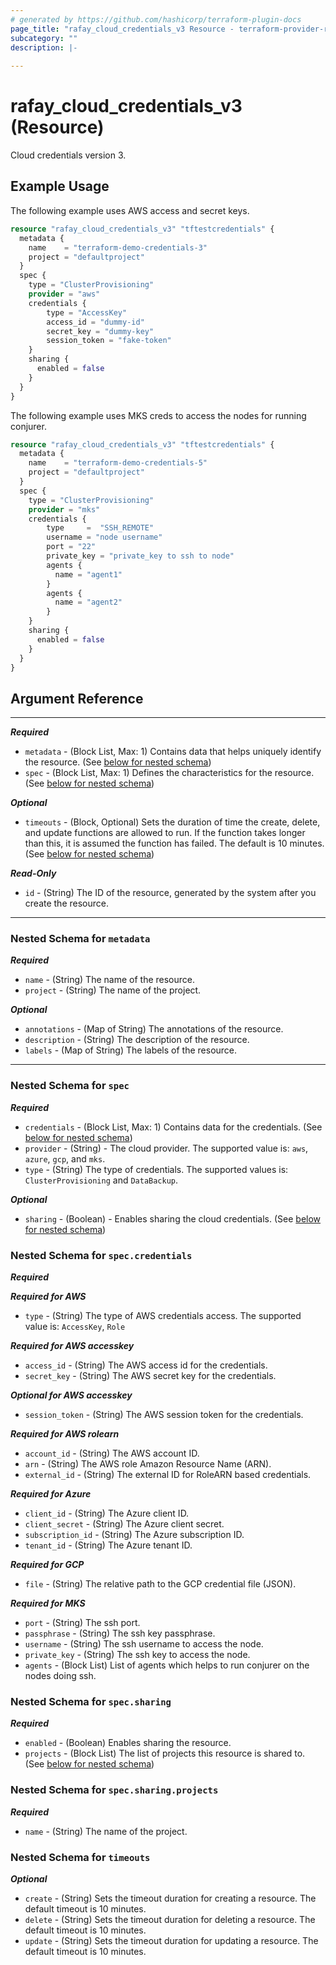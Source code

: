 ```yaml
---
# generated by https://github.com/hashicorp/terraform-plugin-docs
page_title: "rafay_cloud_credentials_v3 Resource - terraform-provider-rafay"
subcategory: ""
description: |-
  
---
```


# rafay_cloud_credentials_v3 (Resource)

Cloud credentials version 3.

## Example Usage

The following example uses AWS access and secret keys.

```terraform
resource "rafay_cloud_credentials_v3" "tftestcredentials" {
  metadata {
    name    = "terraform-demo-credentials-3"
    project = "defaultproject"
  }
  spec {
    type = "ClusterProvisioning"
    provider = "aws"
    credentials {
        type = "AccessKey"
        access_id = "dummy-id"
        secret_key = "dummy-key"
        session_token = "fake-token"
    } 
    sharing {
      enabled = false
    }
  }
}
```

The following example uses MKS creds to access the nodes for running conjurer.

```terraform
resource "rafay_cloud_credentials_v3" "tftestcredentials" {
  metadata {
    name    = "terraform-demo-credentials-5"
    project = "defaultproject"
  }
  spec {
    type = "ClusterProvisioning"
    provider = "mks"
    credentials {
        type     =  "SSH_REMOTE"
        username = "node username"
        port = "22"
        private_key = "private_key to ssh to node"
        agents {
          name = "agent1"
        }
        agents {
          name = "agent2"
        }
    } 
    sharing {
      enabled = false
    }
  }
}
```

<!-- schema generated by tfplugindocs -->
## Argument Reference

---
***Required***

- `metadata` - (Block List, Max: 1) Contains data that helps uniquely identify the resource. (See [below for nested schema](#nestedblock--metadata))
- `spec` - (Block List, Max: 1) Defines the characteristics for the resource. (See [below for nested schema](#nestedblock--spec))

***Optional***

- `timeouts` - (Block, Optional) Sets the duration of time the create, delete, and update functions are allowed to run. If the function takes longer than this, it is assumed the function has failed. The default is 10 minutes. (See [below for nested schema](#nestedblock--timeouts))

***Read-Only***

- `id` - (String) The ID of the resource, generated by the system after you create the resource.

---

<a id="nestedblock--metadata"></a>
### Nested Schema for `metadata`

***Required***

- `name` - (String) The name of the resource.
- `project` - (String) The name of the project.

***Optional***

- `annotations` - (Map of String) The annotations of the resource.
- `description` - (String) The description of the resource.
- `labels` - (Map of String) The labels of the resource.


---

<a id="nestedblock--spec"></a>
### Nested Schema for `spec`

***Required***

- `credentials` - (Block List, Max: 1) Contains data for the credentials. (See [below for nested schema](#nestedblock--spec--credentials))
- `provider` - (String) - The cloud provider. The supported value is: `aws`, `azure`, `gcp`, and `mks`.
- `type` - (String) The type of credentials. The supported values is: `ClusterProvisioning` and `DataBackup`.

***Optional***

- `sharing` - (Boolean) - Enables sharing the cloud credentials. (See [below for nested schema](#nestedblock--spec--sharing))


<a id="nestedblock--spec--credentials"></a>
### Nested Schema for `spec.credentials`

***Required***

***Required for AWS*** 
- `type` - (String) The type of AWS credentials access. The supported value is: `AccessKey`, `Role`

***Required for AWS accesskey***
- `access_id` - (String) The AWS access id for the credentials.
- `secret_key` - (String) The AWS secret key for the credentials.

***Optional for AWS accesskey***

- `session_token` - (String) The AWS session token for the credentials.

***Required for AWS rolearn***

- `account_id` - (String) The AWS account ID.
- `arn` - (String) The AWS role Amazon Resource Name (ARN).
- `external_id` - (String) The external ID for RoleARN based credentials.

***Required for Azure***

- `client_id` - (String) The Azure client ID.
- `client_secret` - (String) The Azure client secret.
- `subscription_id` - (String) The Azure subscription ID.
- `tenant_id` - (String) The Azure tenant ID.

***Required for GCP***

- `file` - (String) The relative path to the GCP credential file (JSON).

***Required for MKS***

- `port` - (String) The ssh port.
- `passphrase` - (String) The ssh key passphrase.
- `username` - (String) The ssh username to access the node.
- `private_key` - (String) The ssh key to access the node.
- `agents` - (Block List) List of agents which helps to run conjurer on the nodes doing ssh.

<a id="nestedblock--spec--sharing"></a>
### Nested Schema for `spec.sharing`

***Required***

- `enabled` - (Boolean) Enables sharing the resource.
- `projects` - (Block List) The list of projects this resource is shared to. (See [below for nested schema](#nestedblock--spec--sharing--projects))

<a id="nestedblock--spec--sharing--projects"></a>
### Nested Schema for `spec.sharing.projects`

***Required***

- `name` - (String) The name of the project.

<a id="nestedblock--timeouts"></a>
### Nested Schema for `timeouts`

***Optional***

- `create` - (String) Sets the timeout duration for creating a resource. The default timeout is 10 minutes.
- `delete` - (String) Sets the timeout duration for deleting a resource. The default timeout is 10 minutes.
- `update` - (String) Sets the timeout duration for updating a resource. The default timeout is 10 minutes.

